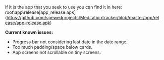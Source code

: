 If it is the app that you seek to use you can find it in here: root\app\release\[app_release.apk](https://github.com/spewedprojects/MeditationTracker/blob/master/app/release/app-release.apk)


**Current known issues:**
- Progress bar not considering last date in the date range.
- Too much padding/space below cards.
- App screens not scrollable on tiny screens.
